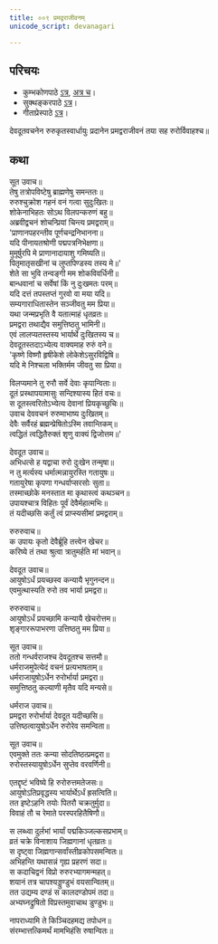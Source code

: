 ```yaml
---
title: ००९ प्रमद्वराजीवनम्
unicode_script: devanagari

---
```

## परिचयः
- कुम्भकोणपाठे [ऽत्र](https://archive.org/details/mahAbhArata-kumbhakoNam/page/n369), [अत्र च](https://sanskritdocuments.org/mirrors/mahabharata/mbhK/mahabharata-k-01-sa.html)।
- सुक्थङ्करपाठे [ऽत्र](http://bombay.indology.info/mahabharata/text/UD/MBh01.txt)।
- गीताप्रेस्पाठे [ऽत्र](https://archive.org/stream/mahabharata01ramauoft#page/564/mode/2up)।


देवदूतवचनेन रुरुकृतस्वार्धायुः प्रदानेन प्रमद्वराजीवनं तया सह रुरोर्विवाहश्च॥  

## कथा

 सूत उवाच॥  
तेषु तत्रोपविष्टेषु ब्राह्मणेषु समन्ततः॥  
रुरुश्चुक्रोश गहनं वनं गत्वा सुदुःखितः॥  
शोकेनाभिहतः सोऽथ विलपन्करुणं बहु॥  
अब्रवीद्वचनं शोचन्प्रियां चिन्त्य प्रमद्वराम्॥  
'प्राणानपहरन्तीव पूर्णचन्द्रनिभानना॥  
यदि पीनायतश्रोणी पद्मपत्रनिभेक्षणा॥  
मुमूर्षुरपि मे प्राणानादायाशु गमिष्यति॥  
पितृमातृसखीनां च लुप्तपिण्डस्य तस्य मे॥'  
शेते सा भुवि तन्वङ्गी मम शोकविवर्धिनी॥  
बान्धवानां च सर्वेषां किं नु दुःखमतः परम्॥  
यदि दत्तं तपस्तप्तं गुरवो वा मया यदि॥  
सम्यगाराधितास्तेन सञ्जीवतु मम प्रिया॥  
यथा जन्मप्रभृति वै यतात्माहं धृतव्रतः॥  
प्रमद्वरा तथाद्यैव समुत्तिष्ठतु भामिनी॥  
एवं लालप्यतस्तस्य भार्यार्थे दुःखितस्य च॥  
देवदूतस्तदाऽभ्येत्य वाक्यमाह रुरुं वने॥  
'कृष्णे विष्णौ हृषीकेशे लोकेशेऽसुरविद्विषि॥  
यदि मे निश्चला भक्तिर्मम जीवतु सा प्रिया॥  

विलप्यमाने तु रुरौ सर्वे देवाः कृपान्विताः॥  
दूतं प्रस्थापयामासुः सन्दिश्यास्य हितं वचः॥  
स दूतस्त्वरितोऽभ्येत्य देवानां प्रियकृच्छुचिः॥  
उवाच देववचनं रुरुमाभाष्य दुःखितम्॥  
देवैः सर्वैरहं ब्रह्मन्प्रेषितोऽस्मि तवान्तिकम्॥  
त्वद्धितं त्वद्धितैरुक्तं शृणु वाक्यं द्विजोत्तम॥'  

 देवदूत उवाच॥  
अभिधत्से ह यद्वाचा रुरो दुःखेन तन्मृषा॥  
न तु मर्त्यस्य धर्मात्मन्नायुरस्ति गतायुषः॥  
गतायुरेषा कृपणा गन्धर्वाप्सरसोः सुता॥  
तस्माच्छोके मनस्तात मा कृथास्त्वं कथञ्चन॥  
उपायश्चात्र विहितः पूर्वं देवैर्महात्मभिः॥  
तं यदीच्छसि कर्तुं त्वं प्राप्स्यसीमां प्रमद्वराम्॥  

 रुरुरुवाच॥  
क उपायः कृतो देवैर्ब्रूहि तत्त्वेन खेचर॥  
करिष्ये तं तथा श्रुत्वा त्रातुमर्हति मां भवान्॥  

 देवदूत उवाच॥  
आयुषोऽर्धं प्रयच्छस्व कन्यायै भृगुनन्दन॥  
एवमुत्थास्यति रुरो तव भार्या प्रमद्वरा॥  

 रुरुरुवाच॥  
आयुषोऽर्धं प्रयच्छामि कन्यायै खेचरोत्तम॥  
शृङ्गाररूपाभरणा उत्तिष्ठतु मम प्रिया॥  

 सूत उवाच॥  
ततो गन्धर्वराजश्च देवदूतश्च सत्तमौ॥  
धर्मराजमुपेत्येदं वचनं प्रत्यभाषताम्॥  
धर्मराजायुषोऽर्धेन रुरोर्भार्या प्रमद्वरा॥  
समुत्तिष्ठतु कल्याणी मृतैव यदि मन्यसे॥  

 धर्मराज उवाच॥  
प्रमद्वरा रुरोर्भार्या देवदूत यदीच्छसि॥  
उत्तिष्ठत्वायुषोऽर्धेन रुरोरेव समन्विता॥  

 सूत उवाच॥  
एवमुक्ते ततः कन्या सोदतिष्ठत्प्रमद्वरा॥  
रुरोस्तस्यायुषोऽर्धेन सुप्तेव वरवर्णिनी॥  

एतद्दृष्टं भविष्ये हि रुरोरुत्तमतेजसः॥  
आयुषोऽतिप्रवृद्धस्य भार्यार्थेऽर्धं ह्रसत्विति॥  
तत इष्टेऽहनि तयोः पितरौ चक्रतुर्मुदा॥  
विवाहं तौ च रेमाते परस्परहितैषिणौ॥  

स लब्ध्वा दुर्लभां भार्यां पद्मकिञ्जल्कसप्रभाम्॥  
व्रतं चक्रे विनाशाय जिह्मगानां धृतव्रतः॥  
स दृष्ट्वा जिह्मगान्सर्वांस्तीव्रकोपसमन्वितः॥  
अभिहन्ति यथासन्नं गृह्य प्रहरणं सदा॥  
स कदाचिद्वनं विप्रो रुरुरभ्यागमन्महत्॥  
शयानं तत्र चापश्यड्डुण्डुभं वयसान्वितम्॥  
तत उद्यम्य दण्डं स कालदण्डोपमं तदा॥  
अभ्यघ्नद्रुषितो विप्रस्तमुवाचाथ डुण्डुभः॥  

नापराध्यामि ते किञ्चिदहमद्य तपोधन॥  
संरम्भात्तत्किमर्थं मामभिहंसि रुषान्वितः॥  